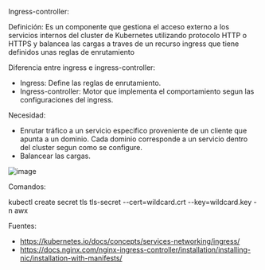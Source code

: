 

Ingress-controller:

Definición: Es un componente que gestiona el acceso externo a los servicios internos del cluster de Kubernetes utilizando protocolo HTTP o HTTPS y balancea las cargas a traves de un recurso ingress que tiene definidos unas reglas de enrutamiento

Diferencia entre ingress e ingress-controller:

- Ingress: Define las reglas de enrutamiento.
- Ingress-controller: Motor que implementa el comportamiento segun las configuraciones del ingress.

Necesidad:

- Enrutar tráfico a un servicio especifico proveniente de un cliente que apunta a un dominio. Cada dominio corresponde a un servicio dentro del cluster segun como se configure.
- Balancear las cargas.

![image](https://github.com/user-attachments/assets/2b4fb9e5-5130-4606-b324-7a26327154a3)

Comandos:

kubectl create secret tls tls-secret --cert=wildcard.crt --key=wildcard.key -n awx
  
Fuentes:

- https://kubernetes.io/docs/concepts/services-networking/ingress/
- https://docs.nginx.com/nginx-ingress-controller/installation/installing-nic/installation-with-manifests/
